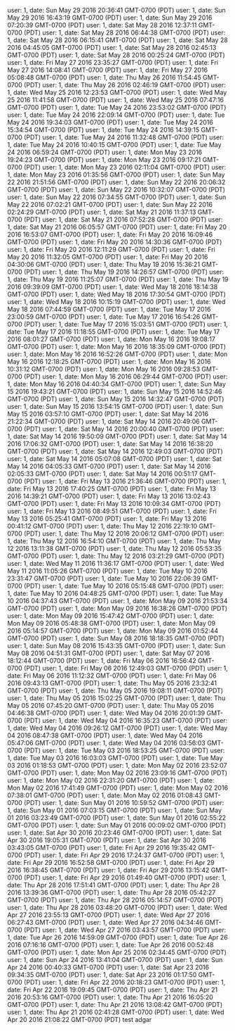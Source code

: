 user: 1, date: Sun May 29 2016 20:36:41 GMT-0700 (PDT)
user: 1, date: Sun May 29 2016 16:43:19 GMT-0700 (PDT)
user: 1, date: Sun May 29 2016 07:20:39 GMT-0700 (PDT)
user: 1, date: Sat May 28 2016 12:37:11 GMT-0700 (PDT)
user: 1, date: Sat May 28 2016 06:44:38 GMT-0700 (PDT)
user: 1, date: Sat May 28 2016 06:15:41 GMT-0700 (PDT)
user: 1, date: Sat May 28 2016 04:45:05 GMT-0700 (PDT)
user: 1, date: Sat May 28 2016 02:45:13 GMT-0700 (PDT)
user: 1, date: Sat May 28 2016 00:25:24 GMT-0700 (PDT)
user: 1, date: Fri May 27 2016 23:35:27 GMT-0700 (PDT)
user: 1, date: Fri May 27 2016 14:08:41 GMT-0700 (PDT)
user: 1, date: Fri May 27 2016 05:08:48 GMT-0700 (PDT)
user: 1, date: Thu May 26 2016 11:54:45 GMT-0700 (PDT)
user: 1, date: Thu May 26 2016 02:46:19 GMT-0700 (PDT)
user: 1, date: Wed May 25 2016 12:23:53 GMT-0700 (PDT)
user: 1, date: Wed May 25 2016 11:41:58 GMT-0700 (PDT)
user: 1, date: Wed May 25 2016 07:47:16 GMT-0700 (PDT)
user: 1, date: Tue May 24 2016 23:53:02 GMT-0700 (PDT)
user: 1, date: Tue May 24 2016 22:09:14 GMT-0700 (PDT)
user: 1, date: Tue May 24 2016 19:34:03 GMT-0700 (PDT)
user: 1, date: Tue May 24 2016 15:34:54 GMT-0700 (PDT)
user: 1, date: Tue May 24 2016 14:39:15 GMT-0700 (PDT)
user: 1, date: Tue May 24 2016 11:32:48 GMT-0700 (PDT)
user: 1, date: Tue May 24 2016 10:40:15 GMT-0700 (PDT)
user: 1, date: Tue May 24 2016 06:59:24 GMT-0700 (PDT)
user: 1, date: Mon May 23 2016 19:24:23 GMT-0700 (PDT)
user: 1, date: Mon May 23 2016 09:17:21 GMT-0700 (PDT)
user: 1, date: Mon May 23 2016 02:11:04 GMT-0700 (PDT)
user: 1, date: Mon May 23 2016 01:35:56 GMT-0700 (PDT)
user: 1, date: Sun May 22 2016 21:51:56 GMT-0700 (PDT)
user: 1, date: Sun May 22 2016 20:06:32 GMT-0700 (PDT)
user: 1, date: Sun May 22 2016 10:32:07 GMT-0700 (PDT)
user: 1, date: Sun May 22 2016 07:34:55 GMT-0700 (PDT)
user: 1, date: Sun May 22 2016 07:02:21 GMT-0700 (PDT)
user: 1, date: Sun May 22 2016 02:24:29 GMT-0700 (PDT)
user: 1, date: Sat May 21 2016 11:37:13 GMT-0700 (PDT)
user: 1, date: Sat May 21 2016 07:52:28 GMT-0700 (PDT)
user: 1, date: Sat May 21 2016 06:05:57 GMT-0700 (PDT)
user: 1, date: Fri May 20 2016 16:53:07 GMT-0700 (PDT)
user: 1, date: Fri May 20 2016 16:09:46 GMT-0700 (PDT)
user: 1, date: Fri May 20 2016 14:30:36 GMT-0700 (PDT)
user: 1, date: Fri May 20 2016 12:11:29 GMT-0700 (PDT)
user: 1, date: Fri May 20 2016 11:32:05 GMT-0700 (PDT)
user: 1, date: Fri May 20 2016 04:30:06 GMT-0700 (PDT)
user: 1, date: Thu May 19 2016 15:36:21 GMT-0700 (PDT)
user: 1, date: Thu May 19 2016 14:26:57 GMT-0700 (PDT)
user: 1, date: Thu May 19 2016 11:25:07 GMT-0700 (PDT)
user: 1, date: Thu May 19 2016 09:39:09 GMT-0700 (PDT)
user: 1, date: Wed May 18 2016 18:14:38 GMT-0700 (PDT)
user: 1, date: Wed May 18 2016 17:30:54 GMT-0700 (PDT)
user: 1, date: Wed May 18 2016 10:15:19 GMT-0700 (PDT)
user: 1, date: Wed May 18 2016 07:44:59 GMT-0700 (PDT)
user: 1, date: Tue May 17 2016 23:00:59 GMT-0700 (PDT)
user: 1, date: Tue May 17 2016 16:54:26 GMT-0700 (PDT)
user: 1, date: Tue May 17 2016 15:03:51 GMT-0700 (PDT)
user: 1, date: Tue May 17 2016 11:18:55 GMT-0700 (PDT)
user: 1, date: Tue May 17 2016 08:01:27 GMT-0700 (PDT)
user: 1, date: Mon May 16 2016 19:08:17 GMT-0700 (PDT)
user: 1, date: Mon May 16 2016 18:35:09 GMT-0700 (PDT)
user: 1, date: Mon May 16 2016 16:52:26 GMT-0700 (PDT)
user: 1, date: Mon May 16 2016 12:18:25 GMT-0700 (PDT)
user: 1, date: Mon May 16 2016 10:31:12 GMT-0700 (PDT)
user: 1, date: Mon May 16 2016 09:28:53 GMT-0700 (PDT)
user: 1, date: Mon May 16 2016 06:29:44 GMT-0700 (PDT)
user: 1, date: Mon May 16 2016 04:40:34 GMT-0700 (PDT)
user: 1, date: Sun May 15 2016 19:43:21 GMT-0700 (PDT)
user: 1, date: Sun May 15 2016 14:52:46 GMT-0700 (PDT)
user: 1, date: Sun May 15 2016 14:32:47 GMT-0700 (PDT)
user: 1, date: Sun May 15 2016 13:54:15 GMT-0700 (PDT)
user: 1, date: Sun May 15 2016 03:57:10 GMT-0700 (PDT)
user: 1, date: Sat May 14 2016 21:22:34 GMT-0700 (PDT)
user: 1, date: Sat May 14 2016 20:49:06 GMT-0700 (PDT)
user: 1, date: Sat May 14 2016 20:00:40 GMT-0700 (PDT)
user: 1, date: Sat May 14 2016 19:50:09 GMT-0700 (PDT)
user: 1, date: Sat May 14 2016 17:06:32 GMT-0700 (PDT)
user: 1, date: Sat May 14 2016 16:38:20 GMT-0700 (PDT)
user: 1, date: Sat May 14 2016 12:49:03 GMT-0700 (PDT)
user: 1, date: Sat May 14 2016 05:07:08 GMT-0700 (PDT)
user: 1, date: Sat May 14 2016 04:05:33 GMT-0700 (PDT)
user: 1, date: Sat May 14 2016 02:05:33 GMT-0700 (PDT)
user: 1, date: Sat May 14 2016 00:51:17 GMT-0700 (PDT)
user: 1, date: Fri May 13 2016 21:36:46 GMT-0700 (PDT)
user: 1, date: Fri May 13 2016 17:40:25 GMT-0700 (PDT)
user: 1, date: Fri May 13 2016 14:39:21 GMT-0700 (PDT)
user: 1, date: Fri May 13 2016 13:02:43 GMT-0700 (PDT)
user: 1, date: Fri May 13 2016 10:09:34 GMT-0700 (PDT)
user: 1, date: Fri May 13 2016 08:49:51 GMT-0700 (PDT)
user: 1, date: Fri May 13 2016 05:25:41 GMT-0700 (PDT)
user: 1, date: Fri May 13 2016 00:41:12 GMT-0700 (PDT)
user: 1, date: Thu May 12 2016 22:19:10 GMT-0700 (PDT)
user: 1, date: Thu May 12 2016 20:06:12 GMT-0700 (PDT)
user: 1, date: Thu May 12 2016 16:54:10 GMT-0700 (PDT)
user: 1, date: Thu May 12 2016 13:11:38 GMT-0700 (PDT)
user: 1, date: Thu May 12 2016 05:53:35 GMT-0700 (PDT)
user: 1, date: Thu May 12 2016 03:21:29 GMT-0700 (PDT)
user: 1, date: Wed May 11 2016 11:36:17 GMT-0700 (PDT)
user: 1, date: Wed May 11 2016 11:05:26 GMT-0700 (PDT)
user: 1, date: Tue May 10 2016 23:31:47 GMT-0700 (PDT)
user: 1, date: Tue May 10 2016 22:06:39 GMT-0700 (PDT)
user: 1, date: Tue May 10 2016 05:15:48 GMT-0700 (PDT)
user: 1, date: Tue May 10 2016 04:48:25 GMT-0700 (PDT)
user: 1, date: Tue May 10 2016 04:37:43 GMT-0700 (PDT)
user: 1, date: Mon May 09 2016 21:53:34 GMT-0700 (PDT)
user: 1, date: Mon May 09 2016 16:38:26 GMT-0700 (PDT)
user: 1, date: Mon May 09 2016 15:47:42 GMT-0700 (PDT)
user: 1, date: Mon May 09 2016 05:48:38 GMT-0700 (PDT)
user: 1, date: Mon May 09 2016 05:14:57 GMT-0700 (PDT)
user: 1, date: Mon May 09 2016 01:52:44 GMT-0700 (PDT)
user: 1, date: Sun May 08 2016 18:18:35 GMT-0700 (PDT)
user: 1, date: Sun May 08 2016 15:43:35 GMT-0700 (PDT)
user: 1, date: Sun May 08 2016 04:51:31 GMT-0700 (PDT)
user: 1, date: Sat May 07 2016 18:12:44 GMT-0700 (PDT)
user: 1, date: Fri May 06 2016 16:56:42 GMT-0700 (PDT)
user: 1, date: Fri May 06 2016 12:49:03 GMT-0700 (PDT)
user: 1, date: Fri May 06 2016 11:12:32 GMT-0700 (PDT)
user: 1, date: Fri May 06 2016 09:43:13 GMT-0700 (PDT)
user: 1, date: Thu May 05 2016 23:32:41 GMT-0700 (PDT)
user: 1, date: Thu May 05 2016 19:08:11 GMT-0700 (PDT)
user: 1, date: Thu May 05 2016 15:02:25 GMT-0700 (PDT)
user: 1, date: Thu May 05 2016 07:45:20 GMT-0700 (PDT)
user: 1, date: Thu May 05 2016 04:46:38 GMT-0700 (PDT)
user: 1, date: Wed May 04 2016 20:01:39 GMT-0700 (PDT)
user: 1, date: Wed May 04 2016 16:35:23 GMT-0700 (PDT)
user: 1, date: Wed May 04 2016 09:26:12 GMT-0700 (PDT)
user: 1, date: Wed May 04 2016 08:47:38 GMT-0700 (PDT)
user: 1, date: Wed May 04 2016 05:47:06 GMT-0700 (PDT)
user: 1, date: Wed May 04 2016 03:56:03 GMT-0700 (PDT)
user: 1, date: Tue May 03 2016 18:53:25 GMT-0700 (PDT)
user: 1, date: Tue May 03 2016 16:03:03 GMT-0700 (PDT)
user: 1, date: Tue May 03 2016 01:18:53 GMT-0700 (PDT)
user: 1, date: Mon May 02 2016 23:52:07 GMT-0700 (PDT)
user: 1, date: Mon May 02 2016 23:09:16 GMT-0700 (PDT)
user: 1, date: Mon May 02 2016 22:31:20 GMT-0700 (PDT)
user: 1, date: Mon May 02 2016 17:41:49 GMT-0700 (PDT)
user: 1, date: Mon May 02 2016 07:38:01 GMT-0700 (PDT)
user: 1, date: Mon May 02 2016 01:08:43 GMT-0700 (PDT)
user: 1, date: Sun May 01 2016 10:59:52 GMT-0700 (PDT)
user: 1, date: Sun May 01 2016 07:03:15 GMT-0700 (PDT)
user: 1, date: Sun May 01 2016 03:23:49 GMT-0700 (PDT)
user: 1, date: Sun May 01 2016 02:55:22 GMT-0700 (PDT)
user: 1, date: Sun May 01 2016 00:09:02 GMT-0700 (PDT)
user: 1, date: Sat Apr 30 2016 20:23:46 GMT-0700 (PDT)
user: 1, date: Sat Apr 30 2016 19:05:31 GMT-0700 (PDT)
user: 1, date: Sat Apr 30 2016 03:43:05 GMT-0700 (PDT)
user: 1, date: Fri Apr 29 2016 19:35:42 GMT-0700 (PDT)
user: 1, date: Fri Apr 29 2016 17:24:37 GMT-0700 (PDT)
user: 1, date: Fri Apr 29 2016 16:52:58 GMT-0700 (PDT)
user: 1, date: Fri Apr 29 2016 16:38:45 GMT-0700 (PDT)
user: 1, date: Fri Apr 29 2016 13:15:42 GMT-0700 (PDT)
user: 1, date: Fri Apr 29 2016 01:49:40 GMT-0700 (PDT)
user: 1, date: Thu Apr 28 2016 17:51:41 GMT-0700 (PDT)
user: 1, date: Thu Apr 28 2016 13:39:36 GMT-0700 (PDT)
user: 1, date: Thu Apr 28 2016 05:42:27 GMT-0700 (PDT)
user: 1, date: Thu Apr 28 2016 05:14:57 GMT-0700 (PDT)
user: 1, date: Thu Apr 28 2016 03:48:20 GMT-0700 (PDT)
user: 1, date: Wed Apr 27 2016 23:55:13 GMT-0700 (PDT)
user: 1, date: Wed Apr 27 2016 06:27:43 GMT-0700 (PDT)
user: 1, date: Wed Apr 27 2016 04:34:46 GMT-0700 (PDT)
user: 1, date: Wed Apr 27 2016 03:43:57 GMT-0700 (PDT)
user: 1, date: Tue Apr 26 2016 14:59:09 GMT-0700 (PDT)
user: 1, date: Tue Apr 26 2016 07:16:16 GMT-0700 (PDT)
user: 1, date: Tue Apr 26 2016 00:52:48 GMT-0700 (PDT)
user: 1, date: Mon Apr 25 2016 02:34:45 GMT-0700 (PDT)
user: 1, date: Sun Apr 24 2016 13:41:04 GMT-0700 (PDT)
user: 1, date: Sun Apr 24 2016 00:40:33 GMT-0700 (PDT)
user: 1, date: Sat Apr 23 2016 09:34:35 GMT-0700 (PDT)
user: 1, date: Sat Apr 23 2016 01:17:50 GMT-0700 (PDT)
user: 1, date: Fri Apr 22 2016 20:18:23 GMT-0700 (PDT)
user: 1, date: Fri Apr 22 2016 19:09:45 GMT-0700 (PDT)
user: 1, date: Thu Apr 21 2016 20:53:16 GMT-0700 (PDT)
user: 1, date: Thu Apr 21 2016 16:05:20 GMT-0700 (PDT)
user: 1, date: Thu Apr 21 2016 13:08:42 GMT-0700 (PDT)
user: 1, date: Thu Apr 21 2016 02:41:28 GMT-0700 (PDT)
user: 1, date: Wed Apr 20 2016 21:08:22 GMT-0700 (PDT)
test adgar
